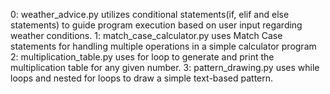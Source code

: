 0: weather_advice.py utilizes conditional statements(if, elif and else statements) to guide program execution based on user input regarding weather conditions.
1: match_case_calculator.py uses Match Case statements for handling multiple operations in a simple calculator program
2: multiplication_table.py uses for loop to generate and print the multiplication table for any given number.
3: pattern_drawing.py uses while loops and nested for loops to draw a simple text-based pattern.
